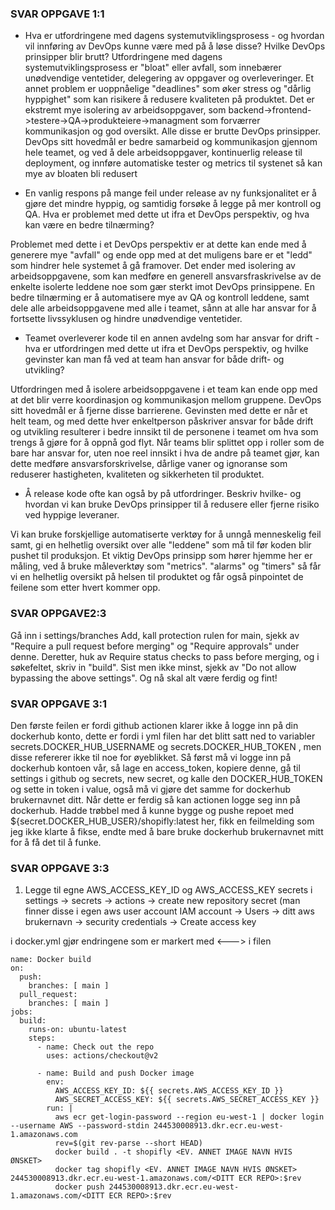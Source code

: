
### SVAR OPPGAVE 1:1
* Hva er utfordringene med dagens systemutviklingsprosess - og hvordan vil innføring av DevOps kunne være med på å løse disse? Hvilke DevOps prinsipper blir brutt?
Utfordringene med dagens systemutviklingsprosess er "bloat" eller avfall, som innebærer unødvendige ventetider, delegering av oppgaver og overleveringer. Et annet problem er uoppnåelige "deadlines" som øker stress og "dårlig hyppighet" som kan risikere å redusere kvaliteten på produktet. Det er ekstremt mye isolering av arbeidsoppgaver, som backend->frontend->testere->QA->produkteiere->managment som forværrer kommunikasjon og god oversikt. Alle disse er brutte DevOps prinsipper. DevOps sitt hovedmål er bedre samarbeid og kommunikasjon gjennom hele teamet, og ved å dele arbeidsoppgaver, kontinuerlig release til deployment, og innføre automatiske tester og metrics til systenet så kan mye av bloaten bli redusert

* En vanlig respons på mange feil under release av ny funksjonalitet er å gjøre det mindre hyppig, og samtidig forsøke å legge på mer kontroll og QA. Hva er problemet med dette ut ifra et DevOps perspektiv, og hva kan være en bedre tilnærming?

Problemet med dette i et DevOps perspektiv er at dette kan ende med å generere mye "avfall" og ende opp med at det muligens bare er et "ledd" som hindrer hele systemet å gå framover. Det ender med isolering av arbeidsoppgavene, som kan medføre en generell ansvarsfraskrivelse av de enkelte isolerte leddene noe som gær sterkt imot DevOps prinsippene. En bedre tilnærming er å automatisere mye av QA og kontroll leddene, samt dele alle arbeidsoppgavene med alle i teamet, sånn at alle har ansvar for å fortsette livssyklusen og hindre unødvendige ventetider.

* Teamet overleverer kode til en annen avdelng som har ansvar for drift - hva er utfordringen med dette ut ifra et DevOps perspektiv, og hvilke gevinster kan man få ved at team han ansvar for både drift- og utvikling?

Utfordringen med å isolere arbeidsoppgavene i et team kan ende opp med at det blir verre koordinasjon og kommunikasjon mellom gruppene. DevOps sitt hovedmål er å fjerne disse barrierene. Gevinsten med dette er når et helt team, og med dette hver enkeltperson påskriver ansvar for både drift og utvikling resulterer i bedre innsikt til de personene i teamet om hva som trengs å gjøre for å oppnå god flyt. Når teams blir splittet opp i roller som de bare har ansvar for, uten noe reel innsikt i hva de andre på teamet gjør, kan dette medføre ansvarsforskrivelse, dårlige vaner og ignoranse som reduserer hastigheten, kvaliteten og sikkerheten til produktet.

* Å release kode ofte kan også by på utfordringer. Beskriv hvilke- og hvordan vi kan bruke DevOps prinsipper til å redusere
  eller fjerne risiko ved hyppige leveraner.

Vi kan bruke forskjellige automatiserte verktøy for å unngå menneskelig feil samt, gi en helhetlig oversikt over alle "leddene" som må til før koden blir pushet til produksjon. Et viktig DevOps prinsipp som hører hjemme her er måling, ved å bruke måleverktøy som "metrics". "alarms" og "timers" så får vi en helhetlig oversikt på helsen til produktet og får også pinpointet de feilene som etter hvert kommer opp. 




### SVAR OPPGAVE2:3
Gå inn i settings/branches Add, kall protection rulen for main, sjekk av "Require a pull request before merging" og "Require approvals" under denne. 
Deretter, huk av Require status checks to pass before merging, og i søkefeltet, skriv in "build". 
Sist men ikke minst, sjekk av "Do not allow bypassing the above settings". Og nå skal alt være ferdig og fint!





### SVAR OPPGAVE 3:1
Den første feilen er fordi github actionen klarer ikke å logge inn på din dockerhub konto, dette er fordi i yml filen har det blitt satt ned to variabler secrets.DOCKER_HUB_USERNAME og secrets.DOCKER_HUB_TOKEN , men disse refererer ikke til noe for øyeblikket. Så først må vi logge inn på dockerhub kontoen vår, så lage en access_token, kopiere denne, gå til settings i github og secrets, new secret, og kalle den DOCKER_HUB_TOKEN og sette in token i value, også må vi gjøre det samme for dockerhub brukernavnet ditt. Når dette er ferdig så kan actionen logge seg inn på dockerhub. Hadde trøbbel med å kunne bygge og pushe repoet med ${secret.DOCKER_HUB_USER}/shopifly:latest her, fikk en feilmelding som jeg ikke klarte å fikse, endte med å bare bruke dockerhub brukernavnet mitt for å få det til å funke. 





### SVAR OPPGAVE 3:3
1. Legge til egne AWS_ACCESS_KEY_ID og AWS_ACCESS_KEY secrets i settings -> secrets -> actions -> create new repository secret (man finner disse i egen aws user account IAM account -> Users -> ditt aws brukernavn -> security credentials -> Create access key

i docker.yml gjør endringene som er markert med <---> i filen
```
name: Docker build
on:
  push:
    branches: [ main ]
  pull_request:
    branches: [ main ]
jobs:
  build:
    runs-on: ubuntu-latest
    steps:
      - name: Check out the repo 
        uses: actions/checkout@v2
          
      - name: Build and push Docker image
        env:
          AWS_ACCESS_KEY_ID: ${{ secrets.AWS_ACCESS_KEY_ID }}
          AWS_SECRET_ACCESS_KEY: ${{ secrets.AWS_SECRET_ACCESS_KEY }}
        run: |
          aws ecr get-login-password --region eu-west-1 | docker login --username AWS --password-stdin 244530008913.dkr.ecr.eu-west-1.amazonaws.com
          rev=$(git rev-parse --short HEAD)
          docker build . -t shopifly <EV. ANNET IMAGE NAVN HVIS ØNSKET>
          docker tag shopifly <EV. ANNET IMAGE NAVN HVIS ØNSKET> 244530008913.dkr.ecr.eu-west-1.amazonaws.com/<DITT ECR REPO>:$rev
          docker push 244530008913.dkr.ecr.eu-west-1.amazonaws.com/<DITT ECR REPO>:$rev
```





